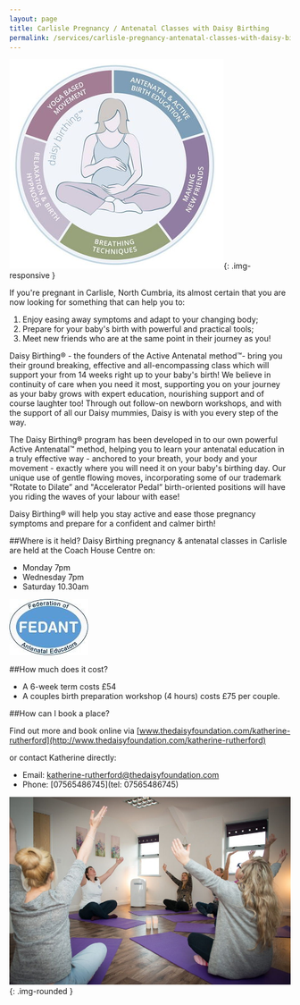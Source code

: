 ```yaml
---
layout: page
title: Carlisle Pregnancy / Antenatal Classes with Daisy Birthing
permalink: /services/carlisle-pregnancy-antenatal-classes-with-daisy-birthing.html
---
```


![Daisy birthing](/img/daisy-birthing-mid.jpg){: .img-responsive }

If you're pregnant in Carlisle, North Cumbria, its almost certain that you are now looking for something that can help you to:

1. Enjoy easing away symptoms and adapt to your changing body;
2. Prepare for your baby's birth with powerful and practical tools;
3. Meet new friends who are at the same point in their journey as you!
 
Daisy Birthing® - the founders of the Active Antenatal method™- bring you their ground breaking, effective and all-encompassing class which will support your from 14 weeks right up to your baby's birth! We believe in continuity of care when you need it most, supporting you on your journey as your baby grows with expert education, nourishing support and of course laughter too!  Through out follow-on newborn workshops, and with the support of all our Daisy mummies, Daisy is with you every step of the way. 
 
The Daisy Birthing® program has been developed in to our own powerful Active Antenatal™ method, helping you to learn your antenatal education in a truly effective way - anchored to your breath, your body and your movement - exactly where you will need it on your baby's birthing day. Our unique use of gentle flowing moves, incorporating some of our trademark "Rotate to Dilate” and "Accelerator Pedal” birth-oriented positions will have you riding the waves of your labour with ease!

Daisy Birthing® will help you stay active and ease those pregnancy symptoms and prepare for a confident and calmer birth!

##Where is it held?
Daisy Birthing pregnancy & antenatal classes in Carlisle are held at the Coach House Centre on: 

- Monday 7pm
- Wednesday 7pm
- Saturday 10.30am

![Fedant logo](/img/fedant-new-logo.jpg)

##How much does it cost? 

- A 6-week term costs £54 
- A couples birth preparation workshop (4 hours) costs £75 per couple. 

##How can I book a place?

Find out more and book online via [www.thedaisyfoundation.com/katherine-rutherford](http://www.thedaisyfoundation.com/katherine-rutherford)
 
or contact Katherine directly:

- Email: [katherine-rutherford@thedaisyfoundation.com](mailto:katherine-rutherford@thedaisyfoundation.com)
- Phone: [07565486745](tel: 07565486745)

![Daisy birthing photo](/img/daisy-birthing-2.jpg){: .img-rounded }